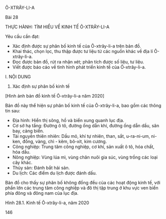 Ô-XTRÂY-LI-A

Bài 28

THỰC HÀNH:
TÌM HIỂU VỀ KINH TẾ Ô-XTRÂY-LI-A

Yêu cầu cần đạt:
- Xác định được sự phân bố kinh tế của Ô-xtrây-li-a trên bản đồ.
- Khai thác, chọn lọc, thu thập được tư liệu từ các nguồn khác về địa lí Ô-xtrây-li-a.
- Đọc được bản đồ, rút ra nhận xét; phân tích được số liệu, tư liệu.
- Viết được báo cáo về tình hình phát triển kinh tế của Ô-xtrây-li-a.

I. NỘI DUNG

1. Xác định sự phân bố kinh tế

[Hình ảnh bản đồ kinh tế Ô-xtrây-li-a năm 2020]

Bản đồ này thể hiện sự phân bố kinh tế của Ô-xtrây-li-a, bao gồm các thông tin sau:

- Địa hình: Hiển thị sông, hồ và biển xung quanh lục địa.
- Cơ sở hạ tầng: Đường ô tô, đường ống dẫn khí, đường ống dẫn dầu, sân bay, cảng biển.
- Tài nguyên thiên nhiên: Dầu mỏ, khí tự nhiên, than, sắt, u-ra-ni-um, ni-ken, đồng, vàng, chì - kẽm, bô-xit, kim cương.
- Công nghiệp: Trung tâm công nghiệp, cơ khí, sản xuất ô tô, hóa chất, hóa dầu.
- Nông nghiệp: Vùng lúa mì, vùng chăn nuôi gia súc, vùng trồng các loại cây khác.
- Thủy sản: Đánh bắt hải sản.
- Du lịch: Các điểm du lịch được đánh dấu.

Bản đồ cho thấy sự phân bố không đồng đều của các hoạt động kinh tế, với phần lớn các trung tâm công nghiệp và đô thị tập trung ở khu vực ven biển phía đông và đông nam của lục địa.

Hình 28.1. Kinh tế Ô-xtrây-li-a, năm 2020

146